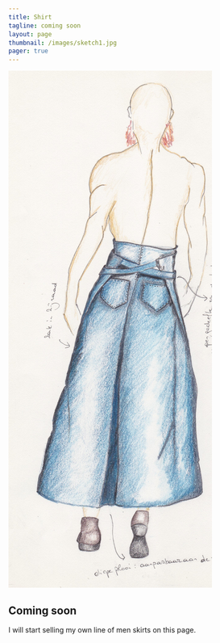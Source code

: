 ```yaml
---
title: Shirt
tagline: coming soon
layout: page
thumbnail: /images/sketch1.jpg
pager: true
---
```


![Philippe on a tree trunk](/images/sketch1.jpg)

## Coming soon

I will start selling my own line of men skirts on this page. 